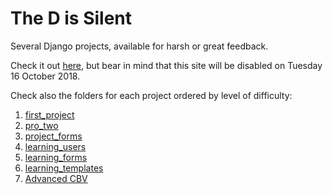 # The D is Silent
Several Django projects, available for harsh or great feedback.

Check it out [here](http://ohduran.pythonanywhere.com/), but bear in mind that this site will be disabled on Tuesday 16 October 2018.

Check also the folders for each project ordered by level of difficulty:

1. [first_project](/first_project)
2. [pro_two](/pro_two)
3. [project_forms](/project_forms)
4. [learning_users](/learning_users)
5. [learning_forms](/learning_forms)
6. [learning_templates](/learning_templates)
7. [Advanced CBV](/advcbv)
